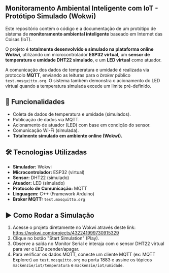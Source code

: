 ## Monitoramento Ambiental Inteligente com IoT - Protótipo Simulado (Wokwi)

Este repositório contém o código e a documentação de um protótipo de sistema de **monitoramento ambiental inteligente** baseado em Internet das Coisas (IoT).

O projeto é **totalmente desenvolvido e simulado na plataforma online Wokwi**, utilizando um microcontrolador **ESP32 virtual**, um **sensor de temperatura e umidade DHT22 simulado**, e um **LED virtual** como atuador.

A comunicação dos dados de temperatura e umidade é realizada via protocolo **MQTT**, enviando as leituras para o *broker* público `test.mosquitto.org`. O sistema também demonstra o acionamento do LED virtual quando a temperatura simulada excede um limite pré-definido.

## 🚀 Funcionalidades

* Coleta de dados de temperatura e umidade (simulados).
* Publicação de dados via MQTT.
* Acionamento de atuador (LED) com base em condição do sensor.
* Comunicação Wi-Fi (simulada).
* **Totalmente simulado em ambiente online (Wokwi).**

## 🛠️ Tecnologias Utilizadas

* **Simulador:** Wokwi
* **Microcontrolador:** ESP32 (virtual)
* **Sensor:** DHT22 (simulado)
* **Atuador:** LED (simulado)
* **Protocolo de Comunicação:** MQTT
* **Linguagem:** C++ (Framework Arduino)
* **Broker MQTT:** `test.mosquitto.org`

## ▶️ Como Rodar a Simulação

1.  Acesse o projeto diretamente no Wokwi através deste link: https://wokwi.com/projects/432241999730915329
2.  Clique no botão "Start Simulation" (Play).
3.  Observe a saída no Monitor Serial e interaja com o sensor DHT22 virtual para ver o LED acender/apagar.
4.  Para verificar os dados MQTT, conecte um cliente MQTT (ex: MQTT Explorer) ao `test.mosquitto.org` na porta 1883 e assine os tópicos `mackenzie/iot/temperatura` e `mackenzie/iot/umidade`.
